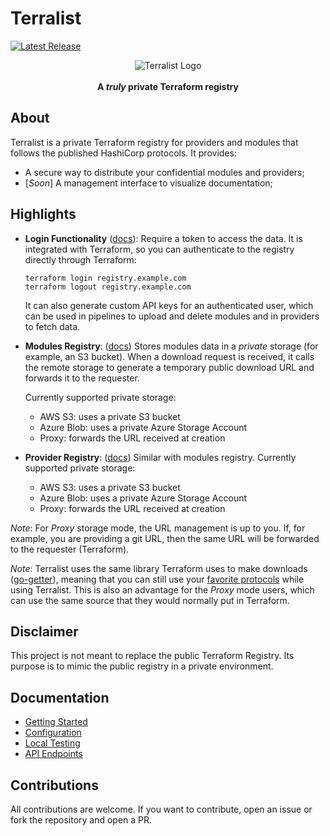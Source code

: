 <!-- markdownlint-configure-file {
  "MD013": {
    "code_blocks": false,
    "tables": false
  },
  "MD033": false,
  "MD041": false
} -->

# Terralist

[![Latest Release](https://img.shields.io/github/release/terralist/terralist.svg)](https://github.com/terralist/terralist/releases/latest)

<div align="center" markdown="1">
  <img alt="Terralist Logo" src="./static/terralist.png" />
  <br/><br/>
  <b>A <i>truly</i> private Terraform registry</b>
</div>

## About

Terralist is a private Terraform registry for providers and modules that follows the published HashiCorp protocols. It provides:
* A secure way to distribute your confidential modules and providers;
* [_Soon_] A management interface to visualize documentation;

## Highlights

* **Login Functionality** ([docs](https://www.terraform.io/docs/internals/login-protocol.html)): Require a token to access the data. It is integrated with Terraform, so you can authenticate to the registry directly through Terraform:
  ```
  terraform login registry.example.com
  terraform logout registry.example.com
  ```
  It can also generate custom API keys for an authenticated user, which can be used in pipelines to upload and delete modules and in providers to fetch data.

* **Modules Registry**: ([docs](https://www.terraform.io/docs/internals/module-registry-protocol.html)) Stores modules data in a *private* storage (for example, an S3 bucket). When a download request is received, it calls the remote storage to generate a temporary public download URL and forwards it to the requester.

  Currently supported private storage:
  * AWS S3: uses a private S3 bucket
  * Azure Blob: uses a private Azure Storage Account
  * Proxy: forwards the URL received at creation

* **Provider Registry**: ([docs](https://www.terraform.io/docs/internals/provider-registry-protocol.html)) Similar with modules registry.
  Currently supported private storage:
  * AWS S3: uses a private S3 bucket
  * Azure Blob: uses a private Azure Storage Account
  * Proxy: forwards the URL received at creation

_Note_: For _Proxy_ storage mode, the URL management is up to you. If, for example, you are providing a git URL, then the same URL will be forwarded to the requester (Terraform).

_Note_: Terralist uses the same library Terraform uses to make downloads ([go-getter](https://github.com/hashicorp/go-getter)), meaning that you can still use your [favorite protocols](https://github.com/hashicorp/go-getter#supported-protocols-and-detectors) while using Terralist. This is also an advantage for the _Proxy_ mode users, which can use the same source that they would normally put in Terraform.

## Disclaimer

This project is not meant to replace the public Terraform Registry. Its purpose is to mimic the public registry in a private environment.

## Documentation

+ [Getting Started](./docs/GETTING-STARTED.md)
+ [Configuration](./docs/CONFIGURATION.md)
+ [Local Testing](./docs/LOCAL-TESTING.md)
+ [API Endpoints](./docs/ENDPOINTS.md)

## Contributions

All contributions are welcome. If you want to contribute, open an issue or fork the repository and open a PR.
